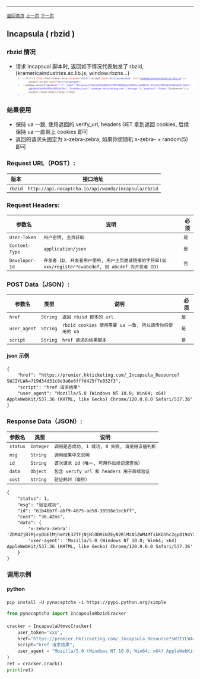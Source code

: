 ------

[`返回首页`](../README.md)    [`上一页`](incapsula_utmvc.md)     [`下一页`](akamai.md) 

## Incapsula ( rbzid )

### rbzid 情况
* 请求 incapsual 脚本时, 返回如下情况代表触发了 rbzid, (kramericaindustries.ac.lib.js, window.rbzns...)
![rbzid](/images/incapsula/rbzid.png)

### 结果使用
* 保持 ua 一致, 使用返回的 verify_url, headers GET 拿到返回 cookies, 后续保持 ua 一直带上 cookies 即可
* 返回的请求头固定为 x-zebra-zebra, 如果你想随机 x-zebra- + random(5) 即可

### Request URL（POST）:

| 版本               | 接口地址                                                    |
|-------------------|---------------------------------------------------------|
| `rbzid` | `http://api.nocaptcha.io/api/wanda/incapsula/rbzid` |

### Request Headers:

| 参数名            | 说明                 | 必须  |
|----------------|--------------------|-----|
| `User-Token`   | `用户密钥, 主页获取`       | `是` |
| `Content-Type` | `application/json` | `是` |
| `Developer-Id` | `开发者 ID, 开发者用户使用, 用户主页邀请链接的字符串(如 xxx/register?c=abcdef, 则 abcdef 为开发者 ID)`           | `否` |

### POST Data（JSON）:

| 参数名          | 类型        | 说明  | 必须  |
|--------------|-----------|----------------------|-----|
| `href`        | `String`  | `返回 rbzid 脚本的 url` | `是` |
| `user_agent` | `String`  | `rbzid cookies 使用需要 ua 一致, 所以请传你将使用的 ua`  | `是` |
| `script` | `String`  | `href 请求的结果脚本` | `是` |

#### json 示例

```
{
    "href": "https://premier.hkticketing.com/_Incapsula_Resource?SWJIYLWA=719d34d31c8e3a6e6fffd425f7e032f3",
    "script": "href 请求结果"
    "user_agent": "Mozilla/5.0 (Windows NT 10.0; Win64; x64) AppleWebKit/537.36 (KHTML, like Gecko) Chrome/120.0.0.0 Safari/537.36"
}
```

### Response Data（JSON）:

| 参数名            | 类型        | 说明                            |
|----------------|-----------|-------------------------------|
| `status`       | `Integer` | `调用是否成功, 1 成功, 0 失败, 请使用该值判断` |
| `msg`          | `String`  | `调用结果中文说明`                    |
| `id`           | `String`  | `该次请求 id（唯一, 可用作后续记录查询）`      |
| `data` | `Object`  | `包含 verify_url 和 headers 用于后续验证`    |
| `cost`         | `String`  | `验证耗时（毫秒）`                    |

```
{
    "status": 1,
    "msg": "验证成功",
    "id": "61b4bb7f-abf9-4875-ae58-38916e1ecbff",
    "cost": "36.42ms",
    "data": {
        'x-zebra-zebra': 'ZDM4ZjBlMjcyOGE1MjhmY2E3ZTFjNjNlODRiN2EyN2RlMzA5ZWM4MTskKGhhc2gpO194Y2FsYyhhcmd1bWVudHMuY2FsbGUpOzA7JChoYXNoKTtfeGNhbGMoYXJndW1lbnRzLmNhbGxlKTstNTkyNTkyNTg3MjA7JChoYXNoKTtfeGNhbGMoYXJndW1lbnRzLmNhbGxlKTtkaXNhYmxlZDskKGhhc2gpO194Y2FsYyhhcmd1bWVudHMuY2FsbGUpOzEyMzEyMw==', 
        'user-agent': 'Mozilla/5.0 (Windows NT 10.0; Win64; x64) AppleWebKit/537.36 (KHTML, like Gecko) Chrome/120.0.0.0 Safari/537.36'
    }
}
```

### 调用示例

#### python

```shell
pip install -U pynocaptcha -i https://pypi.python.org/simple
```

```python
from pynocaptcha import IncapsulaRbzidCracker

cracker = IncapsulaUtmvcCracker(
    user_token="xxx",
    href="https://premier.hkticketing.com/_Incapsula_Resource?SWJIYLWA=719d34d31c8e3a6e6fffd425f7e032f3",
    script="href 请求结果",
    user_agent = "Mozilla/5.0 (Windows NT 10.0; Win64; x64) AppleWebKit/537.36 (KHTML, like Gecko) Chrome/120.0.0.0 Safari/537.36"
)
ret = cracker.crack()
print(ret)
```